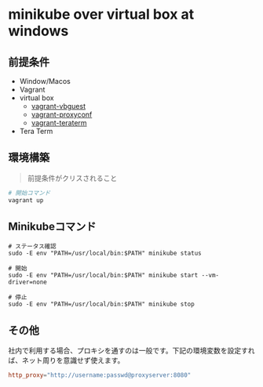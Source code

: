# minikube over virtual box at windows

## 前提条件

* Window/Macos
* Vagrant
* virtual box
    * [vagrant-vbguest](https://github.com/dotless-de/vagrant-vbguest)
    * [vagrant-proxyconf](https://github.com/tmatilai/vagrant-proxyconf)
    * [vagrant-teraterm](https://github.com/tiibun/vagrant-teraterm)
* Tera Term

## 環境構築

> 前提条件がクリスされること

```powershell
# 開始コマンド
vagrant up
```

## Minikubeコマンド

```bash
# ステータス確認
sudo -E env "PATH=/usr/local/bin:$PATH" minikube status

# 開始
sudo -E env "PATH=/usr/local/bin:$PATH" minikube start --vm-driver=none

# 停止
sudo -E env "PATH=/usr/local/bin:$PATH" minikube stop
```


## その他
社内で利用する場合、プロキシを通すのは一般です。下記の環境変数を設定すれば、ネット周りを意識せず使えます。

```conf
http_proxy="http://username:passwd@proxyserver:8080"
```
